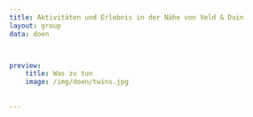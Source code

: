```yaml
---
title: Aktivitäten und Erlebnis in der Nähe von Veld & Duin
layout: group
data: doen



preview:
    title: Was zu tun
    image: /img/doen/twins.jpg
    
    
---
```

